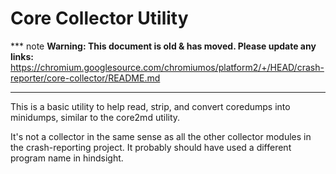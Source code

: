 # Core Collector Utility

*** note
**Warning: This document is old & has moved.  Please update any links:**<br>
https://chromium.googlesource.com/chromiumos/platform2/+/HEAD/crash-reporter/core-collector/README.md
***

This is a basic utility to help read, strip, and convert coredumps into
minidumps, similar to the core2md utility.

It's not a collector in the same sense as all the other collector modules in
the crash-reporting project.
It probably should have used a different program name in hindsight.
